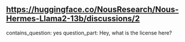 ## https://huggingface.co/NousResearch/Nous-Hermes-Llama2-13b/discussions/2

contains_question: yes
question_part: Hey, what is the license here?